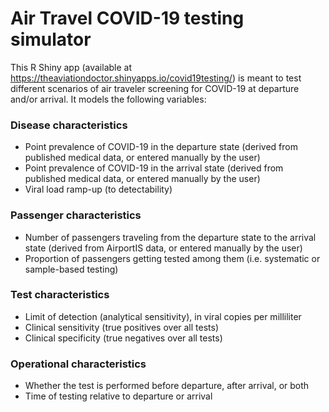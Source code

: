 # Air Travel COVID-19 testing simulator

This R Shiny app (available at https://theaviationdoctor.shinyapps.io/covid19testing/) is meant to test different scenarios of air traveler screening for COVID-19 at departure and/or arrival. It models the following variables:

### Disease characteristics
- Point prevalence of COVID-19 in the departure state (derived from published medical data, or entered manually by the user)
- Point prevalence of COVID-19 in the arrival state (derived from published medical data, or entered manually by the user)
- Viral load ramp-up (to detectability)

### Passenger characteristics
- Number of passengers traveling from the departure state to the arrival state (derived from AirportIS data, or entered manually by the user)
- Proportion of passengers getting tested among them (i.e. systematic or sample-based testing)

### Test characteristics
- Limit of detection (analytical sensitivity), in viral copies per milliliter
- Clinical sensitivity (true positives over all tests)
- Clinical specificity (true negatives over all tests)

### Operational characteristics
- Whether the test is performed before departure, after arrival, or both
- Time of testing relative to departure or arrival